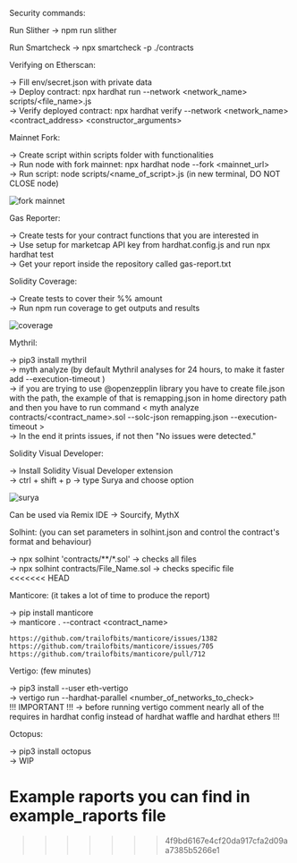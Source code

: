 Security commands: <br />

Run Slither -> npm run slither <br />

Run Smartcheck -> npx smartcheck -p ./contracts <br />

Verifying on Etherscan:  <br />

-> Fill env/secret.json with private data <br />
-> Deploy contract: npx hardhat run --network <network_name> scripts/<file_name>.js <br />
-> Verify deployed contract: npx hardhat verify --network <network_name> <contract_address> <constructor_arguments> <br />

Mainnet Fork: <br />

-> Create script within scripts folder with functionalities <br />
-> Run node with fork mainnet: npx hardhat node --fork <mainnet_url> <br />
-> Run script: node scripts/<name_of_script>.js (in new terminal, DO NOT CLOSE node) <br />

![fork mainnet](https://user-images.githubusercontent.com/30512638/192516317-724248d3-c8ee-48dd-b882-a95a45292c1b.png)

Gas Reporter: <br />

-> Create tests for your contract functions that you are interested in <br />
-> Use setup for marketcap API key from hardhat.config.js and run npx hardhat test <br />
-> Get your report inside the repository called gas-report.txt <br />

Solidity Coverage: <br />

-> Create tests to cover their %% amount <br />
-> Run npm run coverage to get outputs and results <br />

![coverage](https://user-images.githubusercontent.com/30512638/192516240-e8965717-7500-4915-97c5-57c8e28c0e88.png)

Mythril:

-> pip3 install mythril <br />
-> myth analyze <solidity-file> (by default Mythril analyses for 24 hours, to make it faster add --execution-timeout <seconds>) <br />
-> if you are trying to use @openzepplin library you have to create file.json with the path, the example of that is remapping.json in home directory path and then you have to run command < myth analyze contracts/<contract_name>.sol --solc-json remapping.json --execution-timeout <seconds> > <br />
-> In the end it prints issues, if not then "No issues were detected." <br />

Solidity Visual Developer: <br />

-> Install Solidity Visual Developer extension <br />
-> ctrl + shift + p -> type Surya and choose option <br />

![surya](https://user-images.githubusercontent.com/30512638/192532322-7516ae41-c823-4cf7-9d41-295eedc14747.png)

Can be used via Remix IDE -> Sourcify, MythX <br />

Solhint: (you can set parameters in solhint.json and control the contract's format and behaviour) <br />

-> npx solhint 'contracts/**/*.sol' -> checks all files <br />
-> npx solhint contracts/File_Name.sol -> checks specific file <br />
<<<<<<< HEAD

Manticore: (it takes a lot of time to produce the report) <br />

-> pip install manticore <br />
-> manticore . --contract <contract_name> <br />

``` 
https://github.com/trailofbits/manticore/issues/1382
https://github.com/trailofbits/manticore/issues/705
https://github.com/trailofbits/manticore/pull/712
```

Vertigo: (few minutes) <br />

-> pip3 install --user eth-vertigo <br />
-> vertigo run --hardhat-parallel <number_of_networks_to_check> <br />
!!! IMPORTANT !!! -> before running vertigo comment nearly all of the requires in hardhat config instead of hardhat waffle and hardhat ethers !!! <br />

Octopus: <br />

-> pip3 install octopus <br />
-> WIP <br />

Example raports you can find in example_raports file <br />
=======
>>>>>>> 4f9bd6167e4cf20da917cfa2d09aa7385b5266e1
